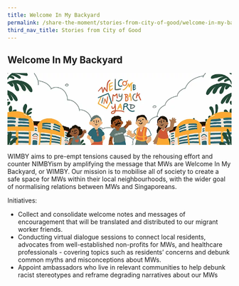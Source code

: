```yaml
---
title: Welcome In My Backyard
permalink: /share-the-moment/stories-from-city-of-good/welcome-in-my-backyard
third_nav_title: Stories from City of Good
---
```


## Welcome In My Backyard

![WIMBY](/images/WIMBY.png)

WIMBY aims to pre-empt tensions caused by the rehousing effort and counter NIMBYism by amplifying the message that MWs are Welcome In My Backyard, or WIMBY. Our mission is to mobilise all of society to create a safe space for MWs within their local neighbourhoods, with the wider goal of normalising relations between MWs and Singaporeans.

Initiatives: 
* Collect and consolidate welcome notes and messages of encouragement that will be translated and distributed to our migrant worker friends.
* Conducting virtual dialogue sessions to connect local residents, advocates from well-established non-profits for MWs, and healthcare professionals - covering topics such as residents’ concerns and debunk common myths and misconceptions about MWs.
* Appoint ambassadors who live in relevant communities to help debunk racist stereotypes and reframe degrading narratives about our MWs
